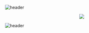 ![header](https://capsule-render.vercel.app/api?type=wave&color=b2c9ee&height=300&section=header)

<p align="center">
  <a href="https://github.com/git-huunhan/">
    <img src="https://github-contribution-stats.vercel.app/api/?username=git-huunhan" />
  </a>
</p>

![header](https://capsule-render.vercel.app/api?type=wave&color=b2c9ee&height=300&section=footer)
<!--
**git-huunhan/git-huunhan** is a ✨ _special_ ✨ repository because its `README.md` (this file) appears on your GitHub profile.

Here are some ideas to get you started:

- 🔭 I’m currently working on ...
- 🌱 I’m currently learning ...
- 👯 I’m looking to collaborate on ...
- 🤔 I’m looking for help with ...
- 💬 Ask me about ...
- 📫 How to reach me: ...
- 😄 Pronouns: ...
- ⚡ Fun fact: ...
-->
